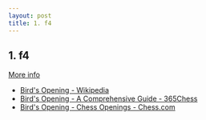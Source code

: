 ```yaml
---
layout: post
title: 1. f4
---
```

## 1. f4
[More info](https://www.thechesswebsite.com/1-f4-chess-openings/)

- [Bird's Opening - Wikipedia](https://en.wikipedia.org/wiki/Bird's_Opening)
- [Bird's Opening - A Comprehensive Guide  - 365Chess](https://www.365chess.com/chess-openings/Birds-Opening)
- [Bird's Opening - Chess Openings - Chess.com](https://www.chess.com/openings/Birds-Opening)
